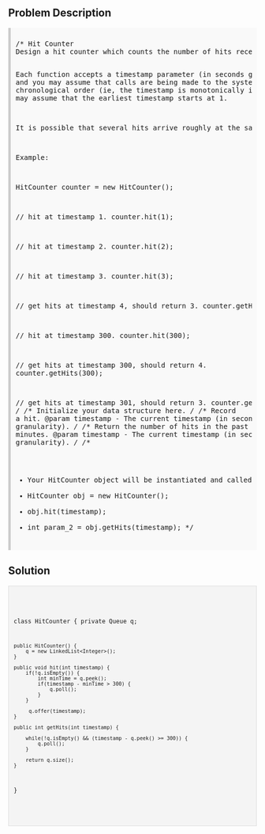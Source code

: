 <style>
  .comment-block { background-color: #f9f9f9; padding: 10px; border-left: 5px solid #ccc; }
  .code-block { background-color: #f4f4f4; padding: 10px; border: 1px solid #ddd; }
</style>

<h2>Problem Description</h2>
<div class='comment-block'>
<pre>
/* Hit Counter
Design a hit counter which counts the number of hits received in the past 5 minutes.

Each function accepts a timestamp parameter (in seconds granularity) 
and you may assume that calls are being made to the system in chronological order 
(ie, the timestamp is monotonically increasing). You may assume that the earliest timestamp starts at 1.

It is possible that several hits arrive roughly at the same time.

Example:

HitCounter counter = new HitCounter();

// hit at timestamp 1.
counter.hit(1);

// hit at timestamp 2.
counter.hit(2);

// hit at timestamp 3.
counter.hit(3);

// get hits at timestamp 4, should return 3.
counter.getHits(4);

// hit at timestamp 300.
counter.hit(300);

// get hits at timestamp 300, should return 4.
counter.getHits(300);

// get hits at timestamp 301, should return 3.
counter.getHits(301); 
*/
    /** Initialize your data structure here. */
    /** Record a hit.
        @param timestamp - The current timestamp (in seconds granularity). */
    /** Return the number of hits in the past 5 minutes.
        @param timestamp - The current timestamp (in seconds granularity). */
/**
 * Your HitCounter object will be instantiated and called as such:
 * HitCounter obj = new HitCounter();
 * obj.hit(timestamp);
 * int param_2 = obj.getHits(timestamp);
 */</pre>
</div>

<h2>Solution</h2>
<div class='code-block'>
<pre><code class='language-java'>

class HitCounter {
    private Queue<Integer> q;

    public HitCounter() {
        q = new LinkedList<Integer>();
    }
    
    public void hit(int timestamp) {
        if(!q.isEmpty()) {
            int minTime = q.peek();
            if(timestamp - minTime > 300) {
                q.poll();
            }  
        }
        
         q.offer(timestamp);        
    }
    
    public int getHits(int timestamp) {

        while(!q.isEmpty() && (timestamp - q.peek() >= 300)) {
            q.poll();
        }
        
        return q.size();
    }
}

</code></pre>
</div>

